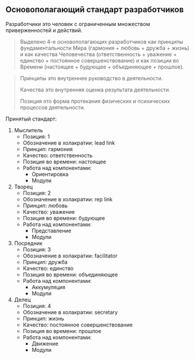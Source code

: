 ## Основополагающий стандарт разработчиков

Разработчики это человек с ограниченным множеством приверженностей и действий. 

> Выделено 4-е основополагающих разработчиков как принципы фундаментальности Мира (гармония + любовь + дружба + жизнь) и как качества Человечества (ответственность + уважение + единство + постоянное совершенствование) и как позиции во Времени (настоящее + будующее + объединяющее + прошлое). 

> Принципы это внутреннее руководство в деятельности.
> 
> Качества это внутренняя оценка результата деятельности.
> 
> Позиция это форма протекания физических и психических процессов деятельности.

Принятый стандарт: 

1. Мыслитель
    - Позиция: 1
    - Обозначение в холакратии: lead link
    - Принцип: гармония
    - Качество: ответственность
    - Позиция во времени: настоящее
    - Работа над компонентами:
        - Ориентировка
        - Модули
2. Творец
    - Позиция: 2
    - Обозначение в холакратии: rep link
    - Принцип: любовь
    - Качество: уважение
    - Позиция во времени: будующее
    - Работа над компонентами:
        - Представление
        - Модули
3. Посредник
    - Позиция: 3
    - Обозначение в холакратии: facilitator
    - Принцип: дружба
    - Качество: единство
    - Позиция во времени: объединяющее
    - Работа над компонентами:
        - Аккумуляция
        - Модули
4. Делец
    - Позиция: 4
    - Обозначение в холакратии: secretary
    - Принцип: жизнь
    - Качество: постоянное совершенствование
    - Позиция во времени: прошлое
    - Работа над компонентами:
        - Движение
        - Модули